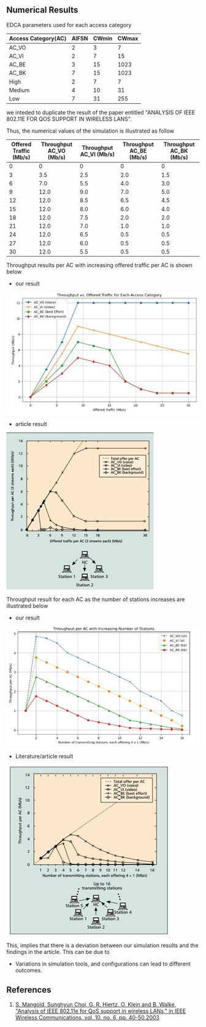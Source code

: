 

## Numerical Results 

 EDCA parameters used for each access category

| Access Category(AC)| AIFSN | CWmin |CWmax|
|----------          |-------|-------|------|
| AC_VO              | 2     |3      |7   |
| AC_VI              | 2     | 7     |15|
| AC_BE              | 3     | 15    |1023|
| AC_BK              | 7     | 15    |1023|
| High               | 2     | 7     | 7|
| Medium             | 4     | 10    |31|
| Low                | 7     | 31    |255|


we inteded to duplicate the result of the paper entitled "ANALYSIS OF IEEE 802.11E FOR QOS SUPPORT IN WIRELESS LANS". 

Thus, the numerical values of the simulation is illustrated as follow

| Offered Traffic (Mb/s) | Throughput AC_VO (Mb/s) | Throughput AC_VI (Mb/s) | Throughput AC_BE (Mb/s) | Throughput AC_BK (Mb/s) |
|------------------------|-------------------------|-------------------------|-------------------------|-------------------------|
| 0                      | 0                       | 0                       | 0                       | 0                       |
| 3                      | 3.5                     | 2.5                     | 2.0                     | 1.5                     |
| 6                      | 7.0                     | 5.5                     | 4.0                     | 3.0                     |
| 9                      | 12.0                    | 9.0                     | 7.0                     | 5.0                     |
| 12                     | 12.0                    | 8.5                     | 6.5                     | 4.5                     |
| 15                     | 12.0                    | 8.0                     | 6.0                     | 4.0                     |
| 18                     | 12.0                    | 7.5                     | 2.0                     | 2.0                     |
| 21                     | 12.0                    | 7.0                     | 1.0                     | 1.0                     |
| 24                     | 12.0                    | 6.5                     | 0.5                     | 0.5                     |
| 27                     | 12.0                    | 6.0                     | 0.5                     | 0.5                     |
| 30                     | 12.0                    | 5.5                     | 0.5                     | 0.5                     |


Throughput results per AC with increasing offered traffic per AC is shown below

- our result

![](Throughput%20vs%20Traffic.JPG)

- article result
  
![](Hc%20to%203sta.JPG)

Throughput result for each AC as the number of stations increases are illustrated below

 - our result

![](./assets/Increased%20Sta%20plot.JPG)

- Literature/article result
  
![](./assets/increase%20sta.JPG)

This, implies that there is a deviation between our simulation results and the findings in the article. This can be due to 

- Variations in simulation tools, and configurations can lead to different outcomes.



## References
 1. [S. Mangold, Sunghyun Choi, G. R. Hiertz, O. Klein and B. Walke, "Analysis of IEEE 802.11e for QoS support in wireless LANs," in IEEE Wireless Communications, vol. 10, no. 6, pp. 40-50,2003](https://ieeexplore.ieee.org/document/1265851)
 
